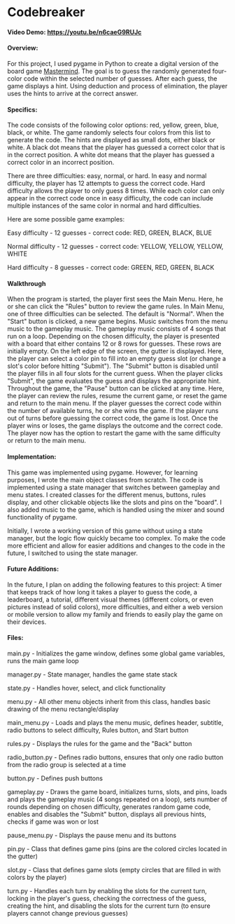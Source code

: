 # Codebreaker
#### Video Demo:  <https://youtu.be/n6caeG9RUJc>
#### Overview:
For this project, I used pygame in Python to create a digital version of the board game
[Mastermind](https://en.wikipedia.org/wiki/Mastermind_(board_game)).
The goal is to guess the randomly generated four-color code within
the selected number of guesses. After each guess, the game displays a hint. Using
deduction and process of elimination, the player uses the hints to arrive at the
correct answer.

#### Specifics:
The code consists of the following color options: red, yellow, green, blue, black, or
white. The game randomly selects four colors from this list to generate the code.
The hints are displayed as small dots, either black or white. A black dot means 
that the player has guessed a correct color that is in the correct position. A white
dot means that the player has guessed a correct color in an incorrect position.

There are three difficulties: easy, normal, or hard. In easy and normal difficulty, the
player has 12 attempts to guess the correct code. Hard difficulty allows the player to only 
guess 8 times. While each color can only appear in the correct code once in 
easy difficulty, the code can include multiple instances of the same color in normal and
hard difficulties.

Here are some possible game examples:

Easy difficulty - 12 guesses - correct code: RED, GREEN, BLACK, BLUE

Normal difficulty - 12 guesses - correct code: YELLOW, YELLOW, YELLOW, WHITE

Hard difficulty - 8 guesses - correct code: GREEN, RED, GREEN, BLACK

#### Walkthrough
When the program is started, the player first sees the Main Menu. Here, he or she can click 
the "Rules" button to review the game rules. In Main Menu, one of three difficulties
can be selected. The default is "Normal". When the "Start" button is clicked, a new 
game begins. Music switches from the menu music to the gameplay music. The gameplay
music consists of 4 songs that run on a loop. Depending on the chosen difficulty, the
player is presented with a board that either contains 12 or 8 rows for guesses. These
rows are initially empty. On the left edge of the screen, the gutter is displayed. 
Here, the player can select a color pin to fill into an empty guess slot (or change a
slot's color before hitting "Submit"). The "Submit" button is disabled until the player
fills in all four slots for the current guess. When the player clicks "Submit", the game
evaluates the guess and displays the appropriate hint. Throughout the game, the "Pause"
button can be clicked at any time. Here, the player can review the rules, resume the
current game, or reset the game and return to the main menu. If the player guesses the
correct code within the number of available turns, he or she wins the game. If the
player runs out of turns before guessing the correct code, the game is lost. Once the
player wins or loses, the game displays the outcome and the correct code. The player
now has the option to restart the game with the same difficulty or return to the main 
menu.

#### Implementation:
This game was implemented using pygame. However, for learning purposes, I wrote the main
object classes from scratch. The code is implemented using a state manager that switches
between gameplay and menu states. I created classes for the different menus, buttons, rules
display, and other clickable objects like the slots and pins on the "board". I also
added music to the game, which is handled using the mixer and sound functionality of 
pygame.

Initially, I wrote a working version of this game without using a state manager, but 
the logic flow quickly became too complex. To make the code more efficient and
allow for easier additions and changes to the code in the future, I switched to using
the state manager.

#### Future Additions:
In the future, I plan on adding the following features to this project: A timer that
keeps track of how long it takes a player to guess the code, a leaderboard, a tutorial,
different visual themes (different colors, or even pictures instead of solid colors),
more difficulties, and either a web version or mobile version to allow my 
family and friends to easily play the game on their devices.

#### Files:
main.py - Initializes the game window, defines some global game variables, runs the
main game loop

manager.py - State manager, handles the game state stack

state.py - Handles hover, select, and click functionality

menu.py - All other menu objects inherit from this class, handles basic drawing of the
menu rectangle/display

main_menu.py - Loads and plays the menu music, defines header, subtitle, radio buttons 
to select difficulty, Rules button, and Start button

rules.py - Displays the rules for the game and the "Back" button

radio_button.py - Defines radio buttons, ensures that only one radio button from the
radio group is selected at a time

button.py - Defines push buttons

gameplay.py - Draws the game board, initializes turns, slots, and pins, loads and plays
the gameplay music (4 songs repeated on a loop), sets number of rounds depending on 
chosen difficulty, generates random game code, enables and disables the "Submit" button,
displays all previous hints, checks if game was won or lost

pause_menu.py - Displays the pause menu and its buttons

pin.py - Class that defines game pins (pins are the colored circles located in the gutter)

slot.py - Class that defines game slots (empty circles that are filled in with colors
by the player)

turn.py - Handles each turn by enabling the slots for the current turn, locking in the
player's guess, checking the correctness of the guess, creating the hint, and disabling
the slots for the current turn (to ensure players cannot change previous guesses)
